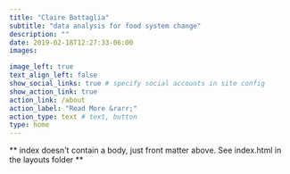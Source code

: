 ```yaml
---
title: "Claire Battaglia"
subtitle: "data analysis for food system change"
description: ""
date: 2019-02-18T12:27:33-06:00
images:

image_left: true
text_align_left: false
show_social_links: true # specify social accounts in site config
show_action_link: true
action_link: /about
action_label: "Read More &rarr;"
action_type: text # text, button
type: home
---
```


** index doesn't contain a body, just front matter above.
See index.html in the layouts folder **
